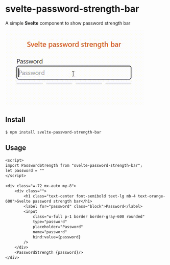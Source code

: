 # svelte-password-strength-bar
A simple **Svelte** component to show password strength bar

![Gif](https://raw.githubusercontent.com/kawser43/svelte-password-strength-bar/main/static/demo.gif)

## Install
```
$ npm install svelte-password-strength-bar
```

## Usage
```
<script>
import PasswordStrength from "svelte-password-strength-bar";
let password = ""
</script>

<div class="w-72 mx-auto my-8">
    <div class="">
        <h1 class="text-center font-semibold text-lg mb-4 text-orange-600">Svelte password strength bar</h1>
        <label for="password" class="block">Password</label>
        <input 
            class="w-full p-1 border border-gray-600 rounded"
            type="password" 
            placeholder="Password" 
            name="password"
            bind:value={password}
        />
    </div>
    <PasswordStrength {password}/>
</div>
```